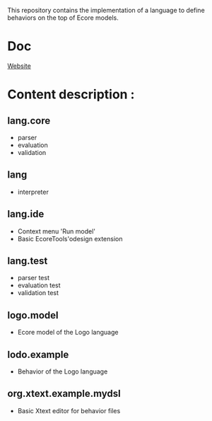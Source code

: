 This repository contains the implementation of a language to define behaviors on the top of Ecore models.

Doc
===
[Website](https://fcoulon.github.io/fluffy-umbrella/)

Content description :
=====================

lang.core
---------
 * parser
 * evaluation
 * validation

lang
----
 * interpreter

lang.ide
--------
 * Context menu 'Run model'
 * Basic EcoreTools'odesign extension

lang.test
---------
 * parser test
 * evaluation test
 * validation test

logo.model
----------
 * Ecore model of the Logo language

lodo.example
------------
 * Behavior of the Logo language

org.xtext.example.mydsl
-----------------------
 * Basic Xtext editor for behavior files
